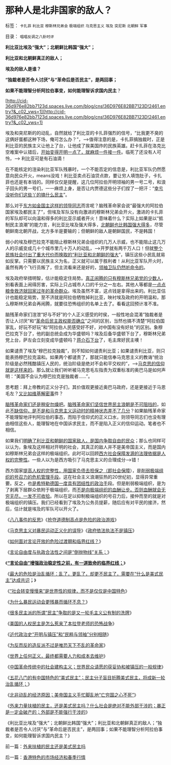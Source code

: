 # 那种人是北非国家的敌人？

标签： `卡扎菲` `利比亚` `穆斯林兄弟会` `极端组织` `马克思主义` `埃及` `突尼斯` `北朝鲜` `军事` 

目录： `唱唱反调之八卦时评`

**利比亚比埃及“强大”；北朝鲜比韩国“强大”；**

**利比亚和北朝鲜真正的敌人；**

**埃及的敌人是谁？**

**“独裁者是否令人讨厌”与“革命后是否民主”，是两回事；**

**如果不能理智分析阿拉伯事变，如何能理智诉求国内民主**？

[http://cid-36d976e82bb7123d.spaces.live.com/blog/cns!36D976E82BB7123D!2461.entry?&_c02_vws=1](http://cid-36d976e82bb7123d.spaces.live.com/blog/cns!36D976E82BB7123D!2461.entry?&_c02_vws=1)

埃及和突尼斯的的动乱，自然就给了利比亚的卡扎菲强烈的信号，“比我更不臭的这俩好蛋都这种下场，俺可怎么办？”，——>值得注意的是，卡扎菲搞独裁时，正是利比亚的民族主义让他上了台，让他成了挨美国炸的民族英雄。赶卡扎菲在洛克比空难案中认错后，[开始变得开明一点了，就麻烦一件接一件](../../../2011/1/30/对言论自由度“不稳定期过渡期”以高度重视.md)。临死了还没有人可怜，——>
利比亚可是有石油滴！

在不能核定的渲染利比亚军队残暴时，一个不能否定的信息是，利比亚军队仍然愿意向民众开火，means没戏！利比亚卖点石油贷点款，要让穷人填饱肚子，卡扎菲也还是有本钱的。同样仅仅是提醒，这几位阿拉伯开明领袖的男一号二号，和浪子回头的男一号们，一一麻烦上身，是否让内贾德这些分子们捏了一把汗：“[幸亏没听你们这些丫的搞什么民主](../../../2011/1/30/如何面对言论开放的危险过渡期和临界红线？.md)”。

那么对于[东方如金国主这样的领导同志](../../../2009/6/2/金将军正日不会真打架，朝鲜半岛燃不起战火.md)而言呢？脑残革命家会说“最强大的阿拉伯国家埃及都民主了”，但埃及军队没有向激进的穆斯林兄弟会开火，激进的卡扎菲的军队却可以向温和得多的利比亚示威者开火！意味着什么？实际上如果是以“抵制民主浪潮”的能力言，利比亚比埃及强大得多，[北朝鲜也比韩国强大得多](../../../2010/11/24/朝鲜玩火打击西方鸽派；中国应考虑退出朝鲜；.md)，尽管朝鲜南北朝开战，北方多半是要输的；但朝鲜的敌人是朝鲜国民，不是韩国！

弱小的埃及穆巴拉克不能阻止穆斯林兄弟会组织的几万人示威，也不能阻止这几万人的示威变成几十个城市里几十万人的动乱，——>开罗就有两千万人口！但就[整个民族社会付出了重大代价而换取的“利比亚和北朝鲜的强大](../../../2009/6/15/制造中外文明冲突的国内利益链.md)”，镇压这些小民乱就易如反掌。只需要以民族主义为名，正义就可以属于胜利者！从利比亚军队开火时，虽然有两个飞行员叛了，但主流看来还是好的，[领袖卫队仍然听命令的](../../../2009/8/5/罗马独裁官科尔涅尼乌斯.苏拉和他的近卫军.md)。

埃及政府举措明智，估计能稳定住局势。[真正闹腾的只有穆斯林兄弟党的少数人](http://darthvad.blog.163.com/blog/static/53399470201061493946107/)，别看表面上闹得厉害，实际上只占城市人口的千分之一左右。其他人等都是[一点点粮食救济就回家过年的革命群众](../../../2010/9/15/民主就是民生！天生就是柴米油盐.md)。埃及虽然不富，这点钱是拿得出来的。利比亚估计也能稳定局势，至不济就是阿拉伯牺牲掉利比亚，映衬埃及政府的开明温和，那么穆斯林兄弟会再闹腾，就要往恐怖组织的名单上去了。看看这回预计准不准。



脑残革命家们渲泄“好与不好”的个人正义感受的时侯，一般性地会混淆“独裁者是否让人讨厌”和“[革命后民主政权能否确立](../../../2011/2/23/知其然，所以然，何以然，以何然.md)”之间的区别，当然也搞不清楚“阿拉伯国家乱，好玩不好玩”和“阿拉伯人民感受好不好，对中国有没有好处”的区别。象穆巴拉克下台了，他的副总统会成为华盛顿吗？埃及后备华盛顿下台了，穆斯林兄弟党上台，萨左会立刻变成华盛顿吗？[蒋介石下台](../../../2011/1/16/亡蒋介石者，蒋介石也.md)了，毛主席好民主噢！

如果谴责了埃及“穆巴拉克独裁”，则不知如何谴责利比亚；如果谴责利比亚，则只能表扬穆巴拉克温和。如果两个都谴责了，那就只能信奉马克思主义的教诲“统治阶级是必然残酷镇压人民的，统治阶级是绝对不会和平交权的”，——>[马克思的信仰就是这样来的](../../../2010/8/2/柏拉图乌托邦在历史上的合理性和阶级斗争.md)。那么就让我们听听被马克思毛左指责为双重标准的奥巴马是如何声明：“美国不会认为穆巴拉克是独裁者……”。



思考题：拜上帝教的正义分子们，其价值观更接近奥巴马政府，还是更接近于马恩毛左？[又比如维基解密事](../../../2010/12/15/不要利用维基解密；非法的“真相”不是真相.md)件？

[脑残革命家们还是稍安勿燥吧](../../../2011/2/23/知其然，所以然，何以然，以何然.md)。[脑残革命家们坚信世界民主浪朝是不可阻挡的](../../../2011/2/22/中国传统文化愚昧的社会建构主义.md)，如此[不缺信仰，是不是和马克思主义运动时的精神状态差不了几分](../../../2010/10/13/在左右意识形态中难以自拨的进步分子.md)？如果脑残革命家不能理智地评判阿拉伯的事态，而陷于信仰式的正义口水，则领导同志们也没有理由相信这些人，能理智地在中国诉求民主，而不是陷入正义的信仰运动。笔者也不相信。

如果我们[明确了利比亚和朝鲜的国家敌人，是国内争取自由的民众](../../../2011/1/19/“不妖魔化美国的是被美国收买的”.md)；那么也同样可以认为，象埃及这样相对开明的社会，其真正的敌人并不是美帝国主义，而是国内如穆斯林兄弟会这样的极端组织。此时可以回顾[西方社会保障发源的法理依据是人权的完整性](../../../2010/1/24/人权完整性对国家利益的价值.md)。一些人以为是西方吸引了马克思主义的合理成分——>错！

西方国家[提高人权的完整性，用国家负债去担保之（即社会保障](../../../2010/5/30/只有资本主义才存在社会保障.md)），是[削弱极端组织的号召力的危机管理手段](../../../2010/1/21/国家是危机管理的工具.md)。这在社会主义浪潮狂热的20世纪初，显得异常重要。反之，也[是希特勒德国一度具有团结性的政治手](../../../2010/7/7/不要象希特勒先生一样用心良苦.md)段。但是削弱极端组织，是为了剥离下层群众依附于极端组织，而[不是向极端组织的血酬让步。否则血酬就会无穷无尽，一发不可收拾](../../../2009/9/3/有两种血酬者命运是自取灭亡的悲惨.md)。所以在足以抑制极端组织的号召力后，接仲而至的就是对极端组织的镇压。我们已经看到了埃及为公务员提薪，随后应有对平民的接济，然后，估计就是埃及的军队可以开火了。

《[八八事件的反思](http://hi.baidu.com/darthchn/blog/item/7668d7077bc2db73020881a6.html)》《[抢夺道德制高点是危险的政治游戏](../../../2009/6/10/抢夺道德制高点是危险的政治游戏.md)》

《[马克思主义对暴民运动正义化的误导](../../../2009/6/9/历史教科书的致命误导.md)》《[政府依法执法不是镇压](../../../2009/7/12/政府依法执法不是镇压.md)》

《[如何面对言论开放的危险过渡期和临界红线？](../../../2011/1/30/如何面对言论开放的危险过渡期和临界红线？.md)》

《[言论自由度与执政合法性之间是“倒抛物线”关系；](../../../2011/1/30/对言论自由度“不稳定期过渡期”以高度重视.md)》

《**[“言论自由”增强政治稳定性之前，有一道致命的临界红线；](../../../2011/1/29/&quot;言论自由&quot;发展过程中的致命红线.md)**》

《[最大的危险是治乱循环：乱了，更乱了，却更不民主了，需要在“什么是美式民主”达成共识](../../../2011/2/20/选了北欧社会主义就选了北朝鲜.md)**；**》

《[“社会转变慢慢来”是世界性的规律，而不是仅仅是中国特色](../../../2010/3/21/中国的民主要慢慢来！摸着石头过河是真理！.md)》

《[为什么暴民运动会更残暴而循环不息？](../../../2010/3/3/为什么历史治乱循环总是不息更残暴？.md)》

《[很多民主派的所谓“民主”争取的是又一轮毛主义公有制的洗牌](../../../2010/1/18/被中国文化反对的民主就是公有制本身.md)》

《[美国的人权民主是怎么惹来了本拉登老师的恐怖战争](../../../2009/7/3/美国的人权民主是怎么惹来了本拉登老师的恐怖战争.md)》

《[近代政治史“开明与镇压”和“民粹与领袖”分别相随](../../../2010/5/14/用民主要求政府也要用民主约束自已.md)》

《[为反而反的造反派不过是唯恐天下不乱的革命家](../../../2010/5/14/唯恐天下不乱的革命家.md)》

《[世界上任何正义，最终都需要人力和成本去维护](../../../2011/2/23/哲学制造沟通障碍，哲学制造冲突.md)》

《[中国革命传统中的社会建构主义；世界民众请愿的获妥协和被镇压的一般规律](../../../2011/2/22/中国传统文化愚昧的社会建构主义.md)》

《[五花八门的有中国特色的“美式民主”；民主分子盲目折腾美式民主，将成新一轮治乱循环；](../../../2011/2/23/知其然，所以然，何以然，以何然.md)》

《[北非动乱的经济原因；美帝国主义手忙脚乱地“亡穷国之心不死”](http://blog.sina.com.cn/s/blog_5563a64d01017v1q.html)》

《[外来力量扶植的民主，还是美式民主吗？什么社会是绝对不能外部干涉的；暴正是一定会破产的；外部是不能强行干涉的](../../../2011/2/24/外来扶植的民主还是美式民主吗.md)》

《利比亚比埃及“强大”；北朝鲜比韩国“强大”；利比亚和北朝鲜真正的敌人；“独裁者是否令人讨厌”与“革命后是否民主”，是两回事；如果不能理智分析阿拉伯事变，如何能理智诉求国内民主？》

前一篇：[外来扶植的民主还是美式民主吗](../../../2011/2/24/外来扶植的民主还是美式民主吗.md)

后一篇：[香港特色的市场经济和春季行情](../../../2011/2/25/香港特色的市场经济和春季行情.md)